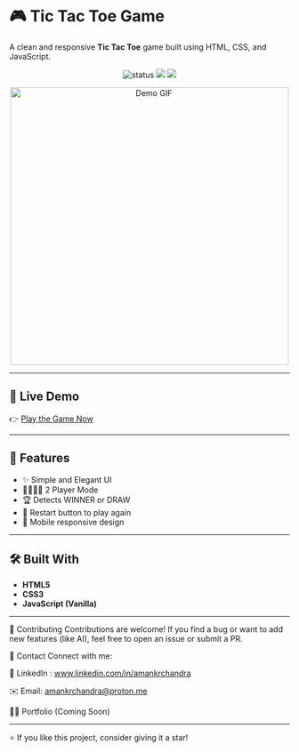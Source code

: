 # 🎮 Tic Tac Toe Game

A clean and responsive **Tic Tac Toe** game built using HTML, CSS, and JavaScript.

<p align="center">
  <img src="https://img.shields.io/badge/Status-Completed-brightgreen" alt="status"/>
  <img src="https://img.shields.io/badge/Made%20With-JavaScript-yellow"/>
  <img src="https://img.shields.io/badge/UI-Responsive-blue"/>
</p>

<p align="center">
  <img src="https://github.com/amankrchandra/Tic-Tac-Toe-Game/blob/main/assets/preview.gif" width="500" alt="Demo GIF"/>
</p>

---

## 🚀 Live Demo

👉 [Play the Game Now](https://tic-tac-toe-game-amber-ten.vercel.app/)

---

## 🧩 Features

- ✨ Simple and Elegant UI
- 👨‍👩‍👧‍👦 2 Player Mode
- 🏆 Detects WINNER or DRAW
- 🔁 Restart button to play again
- 📱 Mobile responsive design

---

## 🛠️ Built With

- **HTML5**
- **CSS3**
- **JavaScript (Vanilla)**

---

🙌 Contributing
Contributions are welcome!
If you find a bug or want to add new features (like AI), feel free to open an issue or submit a PR.

📩 Contact
Connect with me:

💼 LinkedIn : www.linkedin.com/in/amankrchandra 

✉️ Email: amankrchandra@proton.me 

🧑‍💻 Portfolio (Coming Soon)


---
⭐ If you like this project, consider giving it a star!


